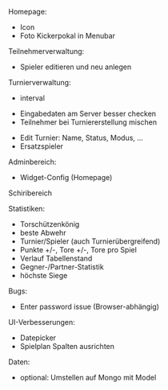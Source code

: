 Homepage:
- Icon
- Foto Kickerpokal in Menubar

Teilnehmerverwaltung:
- Spieler editieren und neu anlegen

Turnierverwaltung:
- interval
+ Eingabedaten am Server besser checken
+ Teilnehmer bei Turniererstellung mischen
- Edit Turnier: Name, Status, Modus, ...
- Ersatzspieler

Adminbereich:
- Widget-Config (Homepage)

Schiribereich

Statistiken:
- Torschützenkönig
- beste Abwehr
- Turnier/Spieler (auch Turnierübergreifend)
- Punkte +/-, Tore +/-, Tore pro Spiel
- Verlauf Tabellenstand
- Gegner-/Partner-Statistik
- höchste Siege

Bugs:
- Enter password issue (Browser-abhängig)

UI-Verbesserungen:
- Datepicker
- Spielplan Spalten ausrichten

Daten:
- optional: Umstellen auf Mongo mit Model